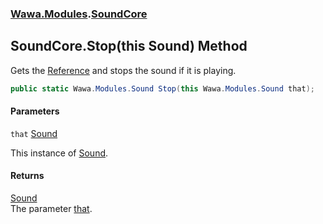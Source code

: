 ### [Wawa.Modules](Wawa.Modules.md 'Wawa.Modules').[SoundCore](SoundCore.md 'Wawa.Modules.SoundCore')

## SoundCore.Stop(this Sound) Method

Gets the [Reference](Sound.Reference().md 'Wawa.Modules.Sound.Reference') and stops the sound if it is playing.

```csharp
public static Wawa.Modules.Sound Stop(this Wawa.Modules.Sound that);
```
#### Parameters

<a name='Wawa.Modules.SoundCore.Stop(thisWawa.Modules.Sound).that'></a>

`that` [Sound](Sound.md 'Wawa.Modules.Sound')

This instance of [Sound](Sound.md 'Wawa.Modules.Sound').

#### Returns
[Sound](Sound.md 'Wawa.Modules.Sound')  
The parameter [that](SoundCore.Stop(Sound).md#Wawa.Modules.SoundCore.Stop(thisWawa.Modules.Sound).that 'Wawa.Modules.SoundCore.Stop(this Wawa.Modules.Sound).that').